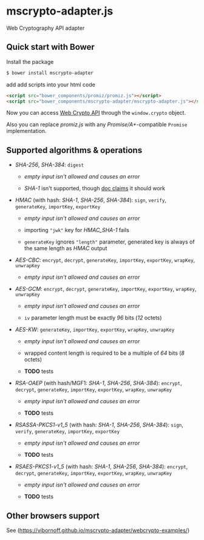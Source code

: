 mscrypto-adapter.js
===================

Web Cryptography API adapter

Quick start with Bower
----------------------

Install the package

```sh
$ bower install mscrypto-adapter
```

add add scripts into your html code

```html
<script src="bower_components/promiz/promiz.js"></script>
<script src="bower_components/mscrypto-adapter/mscrypto-adapter.js"></script>
```

Now you can access [Web Crypto API](www.w3.org/TR/WebCryptoAPI/) through the `window.crypto` object.

Also you can replace _promiz.js_ with any _Promise/A+_-compatible `Promise` implementation.

Supported algorithms & operations
---------------------------------

* _SHA-256_, _SHA-384_: `digest`

  * _empty input isn't allowed and causes an error_

  * _SHA-1_ isn't supported, though [doc claims](https://msdn.microsoft.com/en-us/library/dn302338(v=vs.85).aspx) it should work

* _HMAC_ (with hash: _SHA-1_, _SHA-256_, _SHA-384_): `sign`, `verify`, `generateKey`, `importKey`, `exportKey`

  * _empty input isn't allowed and causes an error_

  * importing `"jwk"` key for _HMAC\_SHA-1_ fails

  * `generateKey` ignores `"length"` parameter, generated key is always of the same length as _HMAC_ output

* _AES-CBC_: `encrypt`, `decrypt`, `generateKey`, `importKey`, `exportKey`, `wrapKey`, `unwrapKey`

  * _empty input isn't allowed and causes an error_

* _AES-GCM_: `encrypt`, `decrypt`, `generateKey`, `importKey`, `exportKey`, `wrapKey`, `unwrapKey`

  * _empty input isn't allowed and causes an error_

  * `iv` parameter length must be exactly _96_ bits (_12_ octets)

* _AES-KW_: `generateKey`, `importKey`, `exportKey`, `wrapKey`, `unwrapKey`

  * _empty input isn't allowed and causes an error_

  * wrapped content length is required to be a multiple of _64_ bits (_8_ octets)

  * **TODO** tests

* _RSA-OAEP_ (with hash/MGF1: _SHA-1_, _SHA-256_, _SHA-384_): `encrypt`, `decrypt`, `generateKey`, `importKey`, `exportKey`, `wrapKey`, `unwrapKey`

  * _empty input isn't allowed and causes an error_

  * **TODO** tests

* _RSASSA-PKCS1-v1\_5_ (with hash: _SHA-1_, _SHA-256_, _SHA-384_): `sign`, `verify`, `generateKey`, `importKey`, `exportKey`

  * _empty input isn't allowed and causes an error_

  * **TODO** tests

* _RSAES-PKCS1-v1\_5_ (with hash: _SHA-1_, _SHA-256_, _SHA-384_): `encrypt`, `decrypt`, `generateKey`, `importKey`, `exportKey`, `wrapKey`, `unwrapKey`

  * _empty input isn't allowed and causes an error_

  * **TODO** tests

Other browsers support
----------------------

See (https://vibornoff.github.io/mscrypto-adapter/webcrypto-examples/)
